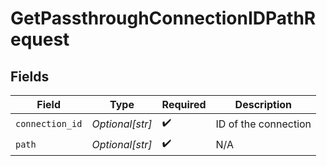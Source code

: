 # GetPassthroughConnectionIDPathRequest


## Fields

| Field                | Type                 | Required             | Description          |
| -------------------- | -------------------- | -------------------- | -------------------- |
| `connection_id`      | *Optional[str]*      | :heavy_check_mark:   | ID of the connection |
| `path`               | *Optional[str]*      | :heavy_check_mark:   | N/A                  |